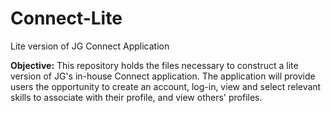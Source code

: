 # Connect-Lite
Lite version of JG Connect Application

**Objective:**
This repository holds the files necessary to construct a lite version of JG's in-house Connect application. The application will provide users the opportunity to create an account, log-in, view and select relevant skills to associate with their profile, and view others' profiles.
